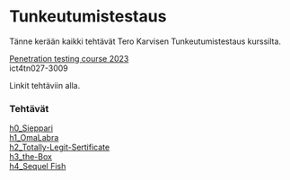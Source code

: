 # Tunkeutumistestaus
Tänne kerään kaikki tehtävät Tero Karvisen Tunkeutumistestaus kurssilta.

[Penetration testing course 2023](https://terokarvinen.com/2023/tunkeutumistestaus-2023-kevat/#kertausmateriaalia) \
ict4tn027-3009

Linkit tehtäviin alla.

### Tehtävät

[h0_Sieppari](https://github.com/miljonka/Tunkeutumistestaus/wiki/h0-Sieppari-ruispellossa) \
[h1_OmaLabra](https://github.com/miljonka/Tunkeutumistestaus/wiki/h1_OmaLabra) \
[h2_Totally-Legit-Sertificate](https://github.com/miljonka/Tunkeutumistestaus/wiki/h2_Totally-Legit-Sertificate) \
[h3_the-Box](https://github.com/miljonka/Tunkeutumistestaus/wiki/h3_The-Box) \
[h4_Sequel Fish](https://github.com/miljonka/Tunkeutumistestaus/wiki/h4_Sequel-fish)
